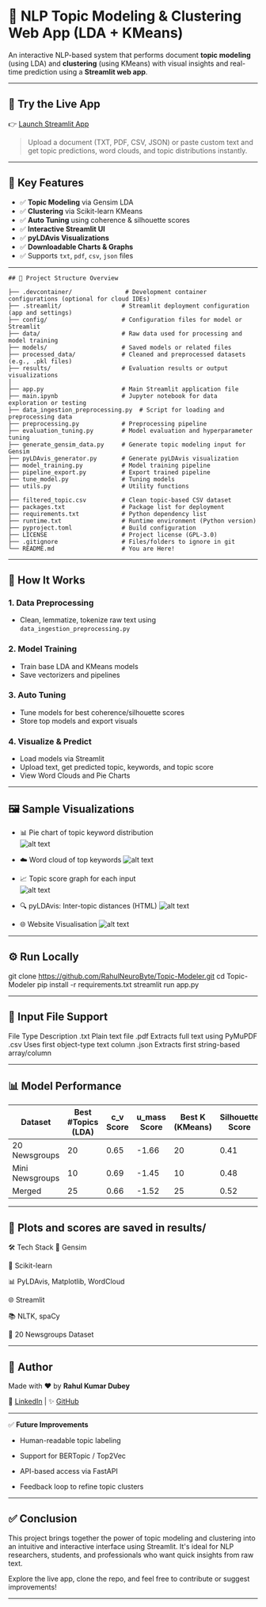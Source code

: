 
# 🧠 NLP Topic Modeling & Clustering Web App (LDA + KMeans)

An interactive NLP-based system that performs document **topic modeling** (using LDA) and **clustering** (using KMeans) with visual insights and real-time prediction using a **Streamlit web app**.

---

## 🚀 Try the Live App

👉 [Launch Streamlit App](https://topic-modeler-rahhulneurobyte.streamlit.app/)

> Upload a document (TXT, PDF, CSV, JSON) or paste custom text and get topic predictions, word clouds, and topic distributions instantly.

---

## 📌 Key Features

- ✅ **Topic Modeling** via Gensim LDA
- ✅ **Clustering** via Scikit-learn KMeans
- ✅ **Auto Tuning** using coherence & silhouette scores
- ✅ **Interactive Streamlit UI**
- ✅ **pyLDAvis Visualizations**
- ✅ **Downloadable Charts & Graphs**
- ✅ Supports `txt`, `pdf`, `csv`, `json` files

---

```
## 📂 Project Structure Overview

├── .devcontainer/               # Development container configurations (optional for cloud IDEs)
├── .streamlit/                 # Streamlit deployment configuration (app and settings)
├── config/                     # Configuration files for model or Streamlit
├── data/                       # Raw data used for processing and model training
├── models/                     # Saved models or related files
├── processed_data/             # Cleaned and preprocessed datasets (e.g., .pkl files)
├── results/                    # Evaluation results or output visualizations
│
├── app.py                      # Main Streamlit application file
├── main.ipynb                  # Jupyter notebook for data exploration or testing
├── data_ingestion_preprocessing.py  # Script for loading and preprocessing data
├── preprocessing.py            # Preprocessing pipeline
├── evaluation_tuning.py        # Model evaluation and hyperparameter tuning
├── generate_gensim_data.py     # Generate topic modeling input for Gensim
├── pyLDAvis_generator.py       # Generate pyLDAvis visualization
├── model_training.py           # Model training pipeline
├── pipeline_export.py          # Export trained pipeline
├── tune_model.py               # Tuning models
├── utils.py                    # Utility functions
│
├── filtered_topic.csv          # Clean topic-based CSV dataset
├── packages.txt                # Package list for deployment
├── requirements.txt            # Python dependency list
├── runtime.txt                 # Runtime environment (Python version)
├── pyproject.toml              # Build configuration
├── LICENSE                     # Project license (GPL-3.0)
├── .gitignore                  # Files/folders to ignore in git
└── README.md                   # You are Here!

```
---

## 🧪 How It Works

### 1. **Data Preprocessing**
- Clean, lemmatize, tokenize raw text using `data_ingestion_preprocessing.py`

### 2. **Model Training**
- Train base LDA and KMeans models
- Save vectorizers and pipelines

### 3. **Auto Tuning**
- Tune models for best coherence/silhouette scores
- Store top models and export visuals

### 4. **Visualize & Predict**
- Load models via Streamlit
- Upload text, get predicted topic, keywords, and topic score
- View Word Clouds and Pie Charts

---

## 🖼 Sample Visualizations

- 📊 Pie chart of topic keyword distribution  
![alt text](visualisation/pie_chart.png)

- ☁️ Word cloud of top keywords 
![alt text](visualisation/wordcloud.png)

- 📈 Topic score graph for each input  
![alt text](visualisation/distribution.png)

- 🔍 pyLDAvis: Inter-topic distances (HTML)
![alt text](visualisation/pyLDAvis.png)

- 🌐 Website Visualisation
![alt text](visualisation/website.png)

---

## ⚙️ Run Locally

git clone https://github.com/RahulNeuroByte/Topic-Modeler.git
cd Topic-Modeler
pip install -r requirements.txt
streamlit run app.py

---


## 🧾 Input File Support

File Type	Description
.txt	Plain text file
.pdf	Extracts full text using PyMuPDF
.csv	Uses first object-type text column
.json	Extracts first string-based array/column

---

## 📊 Model Performance

| Dataset         | Best #Topics (LDA) | c\_v Score | u\_mass Score | Best K (KMeans) | Silhouette Score |
| --------------- | ------------------ | ---------- | ------------- | --------------- | ---------------- |
| 20 Newsgroups   | 20                 | 0.65       | -1.66         | 20              | 0.41             |
| Mini Newsgroups | 10                 | 0.69       | -1.45         | 10              | 0.48             |
| Merged          | 25                 | 0.66       | -1.52         | 25              | 0.52             |


---

## 📁 Plots and scores are saved in results/

🛠 Tech Stack
🧠 Gensim

🤖 Scikit-learn

📊 PyLDAvis, Matplotlib, WordCloud

🌐 Streamlit

📚 NLTK, spaCy

📝 20 Newsgroups Dataset

---

## 🙌 Author

Made with ❤️ by **Rahul Kumar Dubey**

🔗 [LinkedIn](https://www.linkedin.com/in/rahul-kumar-dubey-4a4971256) | ✨ [GitHub](https://github.com/RahulNeuroByte)


---

✅ **Future Improvements**

- Human-readable topic labeling

- Support for BERTopic / Top2Vec

- API-based access via FastAPI

- Feedback loop to refine topic clusters


---

## ✅ Conclusion

This project brings together the power of topic modeling and clustering into an intuitive and interactive interface using Streamlit. It's ideal for NLP researchers, students, and professionals who want quick insights from raw text. 

Explore the live app, clone the repo, and feel free to contribute or suggest improvements!

---
